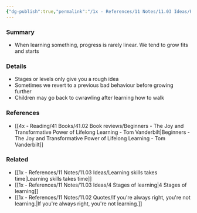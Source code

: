 ```yaml
---
{"dg-publish":true,"permalink":"/1x - References/11 Notes/11.03 Ideas/Progress is rarely linear/","title":"Progress is rarely linear","created":"2023-02-12T22:15:37.000+03:00","updated":"2024-02-14T20:18:24.970+03:00"}
---
```



### Summary
- When learning something, progress is rarely linear. We tend to grow fits and starts

### Details
- Stages or levels only give you a rough idea
- Sometimes we revert to a previous bad behaviour before growing further
- Children may go back to cwrawling after learning how to walk

### References
- [[4x - Reading/41 Books/41.02 Book reviews/Beginners - The Joy and Transformative Power of Lifelong Learning - Tom Vanderbilt\|Beginners - The Joy and Transformative Power of Lifelong Learning - Tom Vanderbilt]]

### Related
- [[1x - References/11 Notes/11.03 Ideas/Learning skills takes time\|Learning skills takes time]]
- [[1x - References/11 Notes/11.03 Ideas/4 Stages of learning\|4 Stages of learning]]
- [[1x - References/11 Notes/11.02 Quotes/If you're always right, you're not learning.\|If you're always right, you're not learning.]]